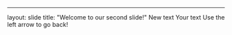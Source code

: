 
---
layout: slide
title: "Welcome to our second slide!"
<hi> New text </h1>
Your text
Use the left arrow to go back!
